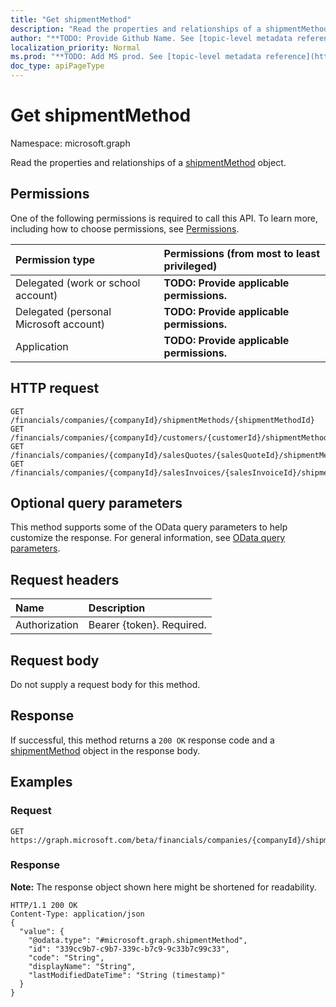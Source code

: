 ```yaml
---
title: "Get shipmentMethod"
description: "Read the properties and relationships of a shipmentMethod object."
author: "**TODO: Provide Github Name. See [topic-level metadata reference](https://msgo.azurewebsites.net/add/document/guidelines/metadata.html#topic-level-metadata)**"
localization_priority: Normal
ms.prod: "**TODO: Add MS prod. See [topic-level metadata reference](https://msgo.azurewebsites.net/add/document/guidelines/metadata.html#topic-level-metadata)**"
doc_type: apiPageType
---
```


# Get shipmentMethod

Namespace: microsoft.graph

Read the properties and relationships of a [shipmentMethod](../resources/shipmentmethod.md) object.

## Permissions
One of the following permissions is required to call this API. To learn more, including how to choose permissions, see [Permissions](/concepts/permissions-reference.md).

|Permission type|Permissions (from most to least privileged)|
|:---|:---|
|Delegated (work or school account)|**TODO: Provide applicable permissions.**|
|Delegated (personal Microsoft account)|**TODO: Provide applicable permissions.**|
|Application|**TODO: Provide applicable permissions.**|

## HTTP request

<!-- {
  "blockType": "ignored"
}
-->
``` http
GET /financials/companies/{companyId}/shipmentMethods/{shipmentMethodId}
GET /financials/companies/{companyId}/customers/{customerId}/shipmentMethod
GET /financials/companies/{companyId}/salesQuotes/{salesQuoteId}/shipmentMethod
GET /financials/companies/{companyId}/salesInvoices/{salesInvoiceId}/shipmentMethod
```

## Optional query parameters
This method supports some of the OData query parameters to help customize the response. For general information, see [OData query parameters](/graph/query-parameters).

## Request headers
|Name|Description|
|:---|:---|
|Authorization|Bearer {token}. Required.|

## Request body
Do not supply a request body for this method.

## Response

If successful, this method returns a `200 OK` response code and a [shipmentMethod](../resources/shipmentmethod.md) object in the response body.

## Examples

### Request
<!-- {
  "blockType": "request",
  "name": "get_shipmentmethod"
}
-->
``` http
GET https://graph.microsoft.com/beta/financials/companies/{companyId}/shipmentMethods/{shipmentMethodId}
```

### Response
**Note:** The response object shown here might be shortened for readability.
<!-- {
  "blockType": "response",
  "truncated": true,
  "@odata.type": "microsoft.graph.shipmentMethod"
}
-->
``` http
HTTP/1.1 200 OK
Content-Type: application/json
{
  "value": {
    "@odata.type": "#microsoft.graph.shipmentMethod",
    "id": "339cc9b7-c9b7-339c-b7c9-9c33b7c99c33",
    "code": "String",
    "displayName": "String",
    "lastModifiedDateTime": "String (timestamp)"
  }
}
```

